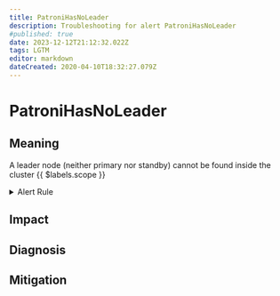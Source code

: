 ```yaml
---
title: PatroniHasNoLeader
description: Troubleshooting for alert PatroniHasNoLeader
#published: true
date: 2023-12-12T21:12:32.022Z
tags: LGTM
editor: markdown
dateCreated: 2020-04-10T18:32:27.079Z
---
```


# PatroniHasNoLeader

## Meaning
[//]: # "Short paragraph that explains what the alert means"
A leader node (neither primary nor standby) cannot be found inside the cluster {{ $labels.scope }}

<details>
  <summary>Alert Rule</summary>

  ```yaml
alert: PatroniHasNoLeader
expr: (max by (scope) (patroni_master) < 1) and (max by (scope) (patroni_standby_leader) < 1)
for: 0m
labels:
    severity: critical
annotations:
    summary: Patroni has no Leader (instance {{ $labels.instance }})
    description: |-
        A leader node (neither primary nor standby) cannot be found inside the cluster {{ $labels.scope }}
          VALUE = {{ $value }}
          LABELS = {{ $labels }}
    runbook: https://github.com/srerun/prometheus-alerts/content/runbooks/PatroniHasNoLeader

  ```
</details>


## Impact
[//]: # "What could / will happen if the alert is not addressed"



## Diagnosis
[//]: # "Steps to take to identify the cause of the problem"



## Mitigation
[//]: # "The steps necessary to resolve the alert"
